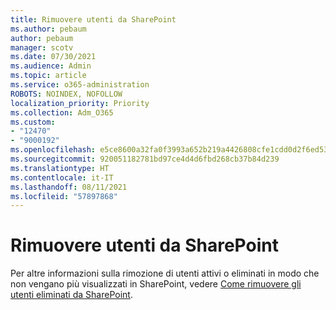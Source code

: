 ```yaml
---
title: Rimuovere utenti da SharePoint
ms.author: pebaum
author: pebaum
manager: scotv
ms.date: 07/30/2021
ms.audience: Admin
ms.topic: article
ms.service: o365-administration
ROBOTS: NOINDEX, NOFOLLOW
localization_priority: Priority
ms.collection: Adm_O365
ms.custom:
- "12470"
- "9000192"
ms.openlocfilehash: e5ce8600a32fa0f3993a652b219a4426808cfe1cdd0d2f6ed53ef27cb88006e4
ms.sourcegitcommit: 920051182781bd97ce4d4d6fbd268cb37b84d239
ms.translationtype: HT
ms.contentlocale: it-IT
ms.lasthandoff: 08/11/2021
ms.locfileid: "57897868"
---
```

# <a name="remove-users-from-sharepoint"></a>Rimuovere utenti da SharePoint

Per altre informazioni sulla rimozione di utenti attivi o eliminati in modo che non vengano più visualizzati in SharePoint, vedere [Come rimuovere gli utenti eliminati da SharePoint](https://docs.microsoft.com/sharepoint/remove-users).



